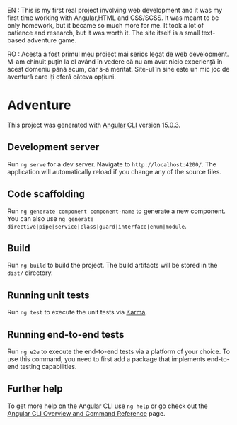 EN : This is my first real project involving web development and it was my first time working with Angular,HTML and CSS/SCSS. It was meant to be only homework, but it became so much more for me. It took a lot of patience and research, but it was worth it. The site itself is a small text-based adventure game.

RO : Acesta a fost primul meu proiect mai serios legat de web development. M-am chinuit puțin la el având în vedere că nu am avut nicio experiență în acest domeniu până acum, dar s-a meritat. Site-ul în sine este un mic joc de aventură care iți oferă câteva opțiuni.



# Adventure

This project was generated with [Angular CLI](https://github.com/angular/angular-cli) version 15.0.3.

## Development server

Run `ng serve` for a dev server. Navigate to `http://localhost:4200/`. The application will automatically reload if you change any of the source files.

## Code scaffolding

Run `ng generate component component-name` to generate a new component. You can also use `ng generate directive|pipe|service|class|guard|interface|enum|module`.

## Build

Run `ng build` to build the project. The build artifacts will be stored in the `dist/` directory.

## Running unit tests

Run `ng test` to execute the unit tests via [Karma](https://karma-runner.github.io).

## Running end-to-end tests

Run `ng e2e` to execute the end-to-end tests via a platform of your choice. To use this command, you need to first add a package that implements end-to-end testing capabilities.

## Further help

To get more help on the Angular CLI use `ng help` or go check out the [Angular CLI Overview and Command Reference](https://angular.io/cli) page.
